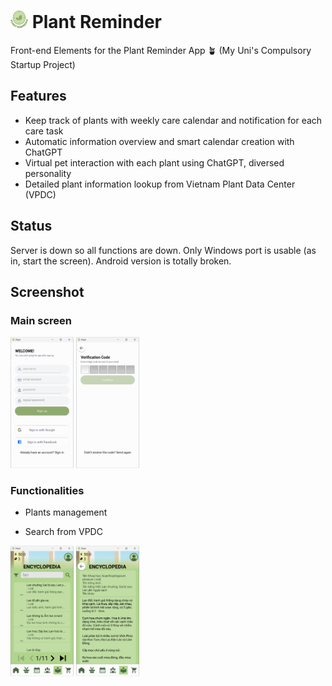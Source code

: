 # <img src="./layout/img/logo.png" alt="My Logo" style="width: 1em; height: 1em;"> Plant Reminder

Front-end Elements for the Plant Reminder App 🪴 (My Uni's Compulsory Startup Project)

## Features 
- Keep track of plants with weekly care calendar and notification for each care task
- Automatic information overview and smart calendar creation with ChatGPT
- Virtual pet interaction with each plant using ChatGPT, diversed personality
- Detailed plant information lookup from Vietnam Plant Data Center (VPDC)
  
## Status

Server is down so all functions are down. Only Windows port is usable (as in, start the screen). Android version is totally broken.

## Screenshot

### Main screen
<img src="./layout/screenshot/1.png" alt="GitHub Logo" style="width: 20%;"> <img src="./layout/screenshot/2.png" alt="GitHub Logo" style="width: 20%;">

### Functionalities
- Plants management

- Search from VPDC

<img src="./layout/screenshot/10.png" alt="GitHub Logo" style="width: 20%;"> <img src="./layout/screenshot/11.png" alt="GitHub Logo" style="width: 20%;">


